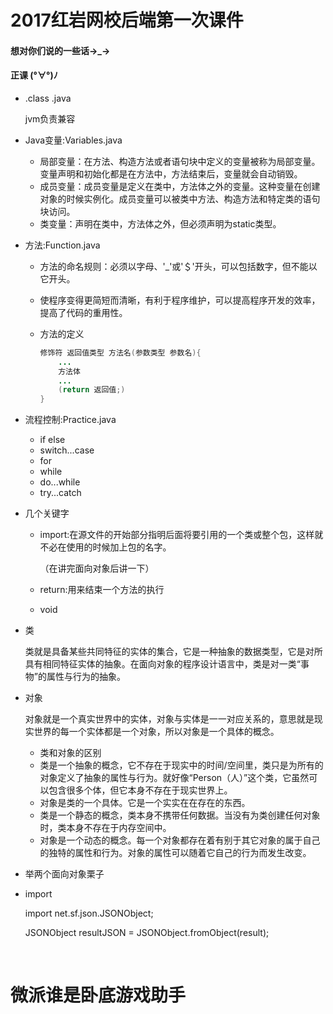 # 2017红岩网校后端第一次课件



#### 想对你们说的一些话→_→



#### 正课 (°∀°)ﾉ

- .class    .java

  jvm负责兼容

- Java变量:Variables.java

  - 局部变量：在方法、构造方法或者语句块中定义的变量被称为局部变量。变量声明和初始化都是在方法中，方法结束后，变量就会自动销毁。
  - 成员变量：成员变量是定义在类中，方法体之外的变量。这种变量在创建对象的时候实例化。成员变量可以被类中方法、构造方法和特定类的语句块访问。
  - 类变量：声明在类中，方法体之外，但必须声明为static类型。

- 方法:Function.java

  - 方法的命名规则：必须以字母、'_'或'＄'开头，可以包括数字，但不能以它开头。

  - 使程序变得更简短而清晰，有利于程序维护，可以提高程序开发的效率，提高了代码的重用性。

  - 方法的定义

    ```java
    修饰符 返回值类型 方法名(参数类型 参数名){
        ...
        方法体
        ...
        (return 返回值;)
    }
    ```

- 流程控制:Practice.java
  - if else
  - switch...case
  - for
  - while
  - do...while
  - try...catch

- 几个关键字
  - import:在源文件的开始部分指明后面将要引用的一个类或整个包，这样就不必在使用的时候加上包的名字。

    （在讲完面向对象后讲一下）

  - return:用来结束一个方法的执行

  - void

- 类

  类就是具备某些共同特征的实体的集合，它是一种抽象的数据类型，它是对所具有相同特征实体的抽象。在面向对象的程序设计语言中，类是对一类“事物”的属性与行为的抽象。

- 对象

  对象就是一个真实世界中的实体，对象与实体是一一对应关系的，意思就是现实世界的每一个实体都是一个对象，所以对象是一个具体的概念。

  - 类和对象的区别
  - 类是一个抽象的概念，它不存在于现实中的时间/空间里，类只是为所有的对象定义了抽象的属性与行为。就好像“Person（人）”这个类，它虽然可以包含很多个体，但它本身不存在于现实世界上。
  - 对象是类的一个具体。它是一个实实在在存在的东西。
  - 类是一个静态的概念，类本身不携带任何数据。当没有为类创建任何对象时，类本身不存在于内存空间中。
  - 对象是一个动态的概念。每一个对象都存在着有别于其它对象的属于自己的独特的属性和行为。对象的属性可以随着它自己的行为而发生改变。

- 举两个面向对象栗子

- import

  import net.sf.json.JSONObject;

  JSONObject resultJSON = JSONObject.fromObject(result);

  ​


# 微派谁是卧底游戏助手